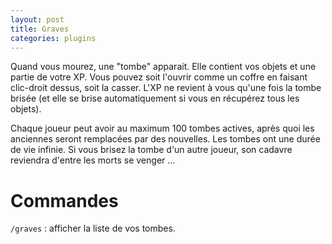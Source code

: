 ```yaml
---
layout: post
title: Graves
categories: plugins
---
```


Quand vous mourez, une "tombe" apparait. Elle contient vos objets et une partie de votre XP.
Vous pouvez soit l'ouvrir comme un coffre en faisant clic-droit dessus, soit la casser. L'XP ne revient à vous qu'une fois la tombe brisée (et elle se brise automatiquement si vous en récupérez tous les objets).

Chaque joueur peut avoir au maximum 100 tombes actives, après quoi les anciennes seront remplacées par des nouvelles. Les tombes ont une durée de vie infinie. Si vous brisez la tombe d'un autre joueur, son cadavre reviendra d'entre les morts se venger ...

# Commandes

`/graves` : afficher la liste de vos tombes.